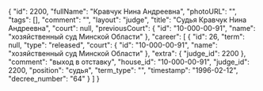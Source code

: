 {
    "id": 2200,
    "fullName": "Кравчук Нина Андреевна",
    "photoURL": "",
    "tags": [],
    "comment": "",
    "layout": "judge",
    "title": "Судья Кравчук Нина Андреевна",
    "court": null,
    "previousCourt": {
        "id": "10-000-00-91",
        "name": "хозяйственный суд Минской Области"
    },
    "career": [
        {
            "id": 26,
            "term": null,
            "type": "released",
            "court": {
                "id": "10-000-00-91",
                "name": "хозяйственный суд Минской Области"
            },
            "extra": {
                "judge_id": 2200
            },
            "comment": "выход в отставку",
            "house_id": "10-000-00-91",
            "judge_id": 2200,
            "position": "судья",
            "term_type": "",
            "timestamp": "1996-02-12",
            "decree_number": "64"
        }
    ]
}